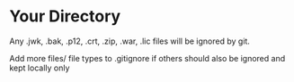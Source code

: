 # Your Directory

Any .jwk, .bak, .p12, .crt, .zip, .war, .lic files will be ignored by git.

Add more files/ file types to .gitignore if others should also be ignored and kept locally only